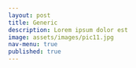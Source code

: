 ```yaml
---
layout: post
title: Generic
description: Lorem ipsum dolor est
image: assets/images/pic11.jpg
nav-menu: true
published: true
---
```


<script type='text/javascript' src='https://tableau.cheproximity.com.au/javascripts/api/viz_v1.js'></script><div class='tableauPlaceholder' style='width: 1600px; height: 1727px;'><object class='tableauViz' width='1600' height='1727' style='display:none;'><param name='host_url' value='https%3A%2F%2Ftableau.cheproximity.com.au%2F' /> <param name='embed_code_version' value='3' /> <param name='site_root' value='&#47;t&#47;Ikea' /><param name='name' value='IkeaStoreProfiles&#47;IkeaProfiles' /><param name='tabs' value='no' /><param name='toolbar' value='yes' /><param name='showAppBanner' value='false' /><param name='filter' value='iframeSizedToWindow=true' /></object></div>
